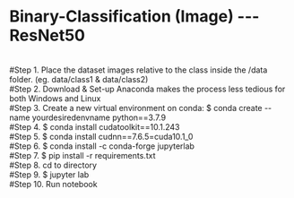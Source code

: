# Binary-Classification (Image) --- ResNet50
<br>
#Step 1. Place the dataset images relative to the class inside the /data folder. (eg. data/class1 & data/class2)<br>
#Step 2. Download & Set-up Anaconda makes the process less tedious for both Windows and Linux<br>
#Step 3. Create a new virtual environment on conda: $ conda create --name yourdesiredenvname python==3.7.9<br>
#Step 4. $ conda install cudatoolkit==10.1.243<br>
#Step 5. $ conda install cudnn==7.6.5=cuda10.1_0<br>
#Step 6. $ conda install -c conda-forge jupyterlab<br>
#Step 7. $ pip install -r requirements.txt<br>
#Step 8. cd to directory<br>
#Step 9. $ jupyter lab<br>
#Step 10. Run notebook
